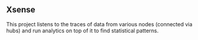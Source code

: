 ## Xsense

This project listens to the traces of data from various nodes (connected via hubs) and run analytics on top of it to find statistical patterns.
